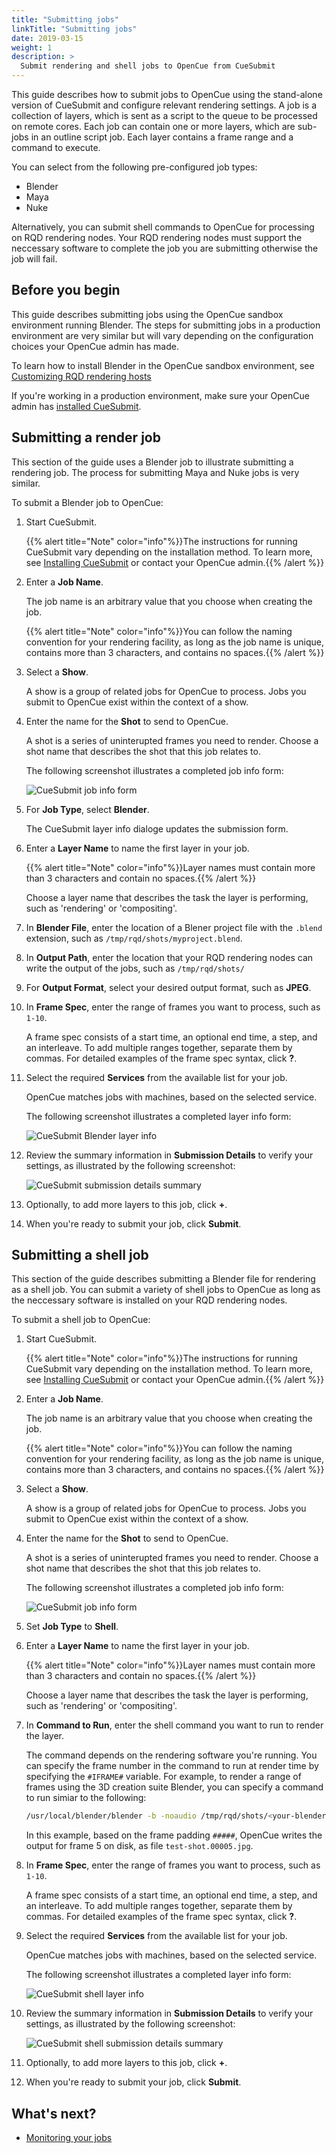 ```yaml
---
title: "Submitting jobs"
linkTitle: "Submitting jobs"
date: 2019-03-15
weight: 1
description: >
  Submit rendering and shell jobs to OpenCue from CueSubmit
---
```


This guide describes how to submit jobs to OpenCue using the stand-alone
version of CueSubmit and configure relevant rendering settings. A job is a
collection of layers, which is sent as a script to the queue to be processed
on remote cores. Each job can contain one or more layers, which are sub-jobs
in an outline script job. Each layer contains a frame range and a command to
execute.

You can select from the following pre-configured job types:

*   Blender
*   Maya
*   Nuke

Alternatively, you can submit shell commands to OpenCue for
processing on RQD rendering nodes. Your RQD rendering nodes must support
the neccessary software to complete the job you are submitting otherwise
the job will fail.

## Before you begin

This guide describes submitting jobs using the OpenCue sandbox environment
running Blender. The steps for submitting jobs in a production environment
are very similar but will vary depending on the configuration choices
your OpenCue admin has made.

To learn how to install Blender in the OpenCue sandbox environment,
see [Customizing RQD rendering hosts](/docs/other-guides/customizing-rqd/)

If you're working in a production environment, make sure your OpenCue admin
has [installed CueSubmit](/docs/getting-started/installing-cuesubmit/).

## Submitting a render job

This section of the guide uses a Blender job to illustrate submitting
a rendering job. The process for submitting Maya and Nuke jobs is very
similar.

To submit a Blender job to OpenCue:

1.  Start CueSubmit.

    {{% alert title="Note" color="info"%}}The instructions for running
    CueSubmit vary depending on the installation method. To learn more, see
    [Installing CueSubmit](/docs/getting-started/installing-cuesubmit)
    or contact your OpenCue admin.{{% /alert %}}

1.  Enter a **Job Name**.

    The job name is an arbitrary value that you choose when creating the
    job.
    
    {{% alert title="Note" color="info"%}}You can follow the naming convention
    for your rendering facility, as long as the job name is unique, contains
    more than 3 characters, and contains no spaces.{{% /alert %}}

1.  Select a **Show**.

    A show is a group of related jobs for OpenCue to process. Jobs you submit
    to OpenCue exist within the context of a show.

1.  Enter the name for the **Shot** to send to OpenCue.

    A shot is a series of uninterupted frames you need to render. Choose a
    shot name that describes the shot that this job relates to.
    
    The following screenshot illustrates a completed job info form:
    
    ![CueSubmit job info form](/docs/images/cuesubmit_job_info.png)

1.  For **Job Type**, select **Blender**.

    The CueSubmit layer info dialoge updates the submission form.

1.  Enter a **Layer Name** to name the first layer in your job.

    {{% alert title="Note" color="info"%}}Layer names must contain more than
    3 characters and contain no spaces.{{% /alert %}}
    
    Choose a layer name that describes the task the layer is performing,
    such as 'rendering' or 'compositing'.

1.  In **Blender File**, enter the location of a Blener project file
    with the `.blend` extension, such as `/tmp/rqd/shots/myproject.blend`.

1.  In **Output Path**, enter the location that your RQD rendering nodes
    can write the output of the jobs, such as `/tmp/rqd/shots/`

1.  For **Output Format**, select your desired output format, such as
    **JPEG**.

1.  In **Frame Spec**, enter the range of frames you want to process, such as
    `1-10`.

    A frame spec consists of a start time, an optional end time, a step,
    and an interleave. To add multiple ranges together, separate them
    by commas. For detailed examples of the frame spec syntax, click **?**.

1.  Select the required **Services** from the available list for your job.

    OpenCue matches jobs with machines, based on the selected service.
    
    The following screenshot illustrates a completed layer info form:

    ![CueSubmit Blender layer info](/docs/images/cuesubmit_blender_layer_info.png)

1.  Review the summary information in **Submission Details** to verify your
    settings, as illustrated by the following screenshot:
    
    ![CueSubmit submission details summary](/docs/images/cuesubmit__blender_submission_details.png)

1.  Optionally, to add more layers to this job, click **+**.

1.  When you're ready to submit your job, click **Submit**.

## Submitting a shell job

This section of the guide describes submitting a Blender file for rendering
as a shell job. You can submit a variety of shell jobs to OpenCue as long as
the neccessary software is installed on your RQD rendering nodes.

To submit a shell job to OpenCue:

1.  Start CueSubmit.

    {{% alert title="Note" color="info"%}}The instructions for running
    CueSubmit vary depending on the installation method. To learn more, see
    [Installing CueSubmit](/docs/getting-started/installing-cuesubmit)
    or contact your OpenCue admin.{{% /alert %}}

1.  Enter a **Job Name**.

    The job name is an arbitrary value that you choose when creating the
    job.
    
    {{% alert title="Note" color="info"%}}You can follow the naming convention
    for your rendering facility, as long as the job name is unique, contains
    more than 3 characters, and contains no spaces.{{% /alert %}}

1.  Select a **Show**.

    A show is a group of related jobs for OpenCue to process. Jobs you submit
    to OpenCue exist within the context of a show.

1.  Enter the name for the **Shot** to send to OpenCue.

    A shot is a series of uninterupted frames you need to render. Choose a
    shot name that describes the shot that this job relates to.
    
    The following screenshot illustrates a completed job info form:
    
    ![CueSubmit job info form](/docs/images/cuesubmit_job_info.png)

1.  Set **Job Type** to **Shell**.

1.  Enter a **Layer Name** to name the first layer in your job.

    {{% alert title="Note" color="info"%}}Layer names must contain more than
    3 characters and contain no spaces.{{% /alert %}}
    
    Choose a layer name that describes the task the layer is performing,
    such as 'rendering' or 'compositing'.

1.  In **Command to Run**, enter the shell command you want to run to render
    the layer.

    The command depends on the rendering software you're running. You can
    specify the frame number in the command to run at render time by
    specifying the `#IFRAME#` variable. For example, to render a range of
    frames using the 3D creation suite Blender, you can specify a command
    to run simiar to the following:
    
    ```bash
    /usr/local/blender/blender -b -noaudio /tmp/rqd/shots/<your-blender-file>.blend -o /tmp/rqd/shots/test-shot.##### -F JPEG -f #IFRAME#
    ```

    In this example, based on the frame padding `#####`, OpenCue writes the
    output for frame 5 on disk, as file `test-shot.00005.jpg`.

1.  In **Frame Spec**, enter the range of frames you want to process, such as
    `1-10`.

    A frame spec consists of a start time, an optional end time, a step,
    and an interleave. To add multiple ranges together, separate them
    by commas. For detailed examples of the frame spec syntax, click **?**.

1.  Select the required **Services** from the available list for your job.

    OpenCue matches jobs with machines, based on the selected service.
    
    The following screenshot illustrates a completed layer info form:

    ![CueSubmit shell layer info](/docs/images/cuesubmit_shell_layer_info.png)

1.  Review the summary information in **Submission Details** to verify your
    settings, as illustrated by the following screenshot:
    
    ![CueSubmit shell submission details summary](/docs/images/cuesubmit_shell_submission_details.png)

1.  Optionally, to add more layers to this job, click **+**.

1.  When you're ready to submit your job, click **Submit**.

## What's next?

-   [Monitoring your jobs](/docs/user-guides/monitoring-your-jobs/)
 
